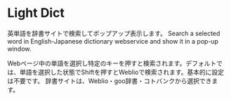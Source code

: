 # Light Dict
英単語を辞書サイトで検索してポップアップ表示します。
Search a selected word in English-Japanese dictionary webservice and show it in a pop-up window.

Webページ中の単語を選択し特定のキーを押すと検索されます。デフォルトでは、単語を選択した状態でShiftを押すとWeblioで検索されます。基本的に設定は不要です。
辞書サイトは、Weblio・goo辞書・コトバンクから選択できます。
